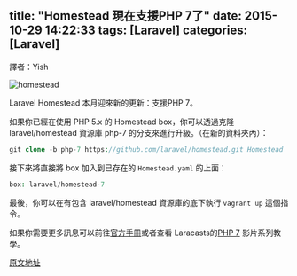title: "Homestead 現在支援PHP 7了"
date: 2015-10-29 14:22:33
tags: [Laravel]
categories: [Laravel]
---

譯者：Yish

![homestead](http://i.imgur.com/CxQCsIB.png)

Laravel Homestead 本月迎來新的更新：支援PHP 7。

如果你已經在使用 PHP 5.x 的 Homestead box，你可以透過克隆 laravel/homestead 資源庫 php-7 的分支來進行升級。（在新的資料夾內）：

``` php
git clone -b php-7 https://github.com/laravel/homestead.git Homestead
```

接下來將直接將 box 加入到已存在的 `Homestead.yaml` 的上面：
``` php
box: laravel/homestead-7
```

最後，你可以在有包含 laravel/homestead 資源庫的底下執行 `vagrant up` 這個指令。

如果你需要更多訊息可以前往[官方手冊](http://laravel.com/docs/5.1/homestead#upgrading-to-php-7)或者查看 Laracasts的[PHP 7](https://laravel-news.com/2015/08/videos-to-learn-about-php-7/) 影片系列教學。

[原文地址](https://laravel-news.com/2015/10/homestead-now-with-php-7-support/)